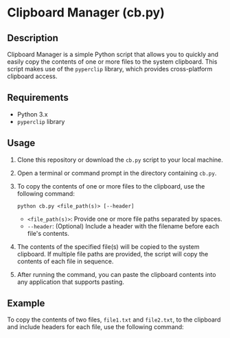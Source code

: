 # Clipboard Manager (cb.py)

## Description
Clipboard Manager is a simple Python script that allows you to quickly and easily copy the contents of one or more files to the system clipboard. This script makes use of the `pyperclip` library, which provides cross-platform clipboard access.

## Requirements
- Python 3.x
- `pyperclip` library

## Usage
1. Clone this repository or download the `cb.py` script to your local machine.

2. Open a terminal or command prompt in the directory containing `cb.py`.

3. To copy the contents of one or more files to the clipboard, use the following command:

    ```
    python cb.py <file_path(s)> [--header]
    ```

    - `<file_path(s)>`: Provide one or more file paths separated by spaces.
    - `--header`: (Optional) Include a header with the filename before each file's contents.

4. The contents of the specified file(s) will be copied to the system clipboard. If multiple file paths are provided, the script will copy the contents of each file in sequence.

5. After running the command, you can paste the clipboard contents into any application that supports pasting.

## Example
To copy the contents of two files, `file1.txt` and `file2.txt`, to the clipboard and include headers for each file, use the following command:


